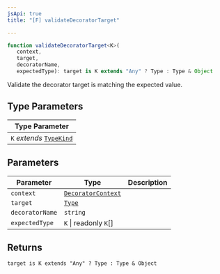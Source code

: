 ```yaml
---
jsApi: true
title: "[F] validateDecoratorTarget"

---
```

```ts
function validateDecoratorTarget<K>(
   context, 
   target, 
   decoratorName, 
   expectedType): target is K extends "Any" ? Type : Type & Object
```

Validate the decorator target is matching the expected value.

## Type Parameters

| Type Parameter |
| ------ |
| `K` *extends* [`TypeKind`](../type-aliases/TypeKind.md) |

## Parameters

| Parameter | Type | Description |
| ------ | ------ | ------ |
| `context` | [`DecoratorContext`](../interfaces/DecoratorContext.md) |  |
| `target` | [`Type`](../type-aliases/Type.md) |  |
| `decoratorName` | `string` |  |
| `expectedType` | `K` \| readonly `K`[] |  |

## Returns

`target is K extends "Any" ? Type : Type & Object`
